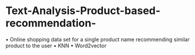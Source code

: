 # Text-Analysis-Product-based-recommendation-
• Online shopping data set for a single product name recommending similar product to the user • KNN • Word2vector
